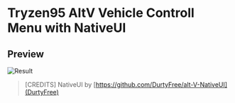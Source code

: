 # Tryzen95 AltV Vehicle Controll Menu with NativeUI


## Preview
![Result]([https://imgur.com/a/xbYIC7M](https://imgur.com/a/xbYIC7M))



> [CREDITS]
> NativeUI by [https://github.com/DurtyFree/alt-V-NativeUI](DurtyFree)
